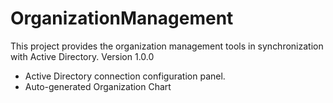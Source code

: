 # OrganizationManagement
This project provides the organization management tools in synchronization with Active Directory.
Version 1.0.0
- Active Directory connection configuration panel.
- Auto-generated Organization Chart

